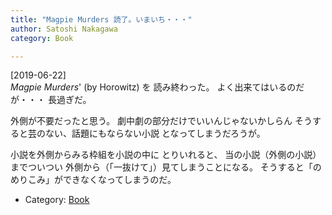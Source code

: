 ```yaml
---
title: "Magpie Murders 読了。いまいち・・・"
author: Satoshi Nakagawa
category: Book

---
```


[2019-06-22]  
 _Magpie Murders_' (by Horowitz) を
読み終わった。
よく出来てはいるのだが・・・
長過ぎだ。

 外側が不要だったと思う。
劇中劇の部分だけでいいんじゃないかしらん
そうすると芸のない、話題にもならない小説
となってしまうだろうが。

 小説を外側からみる枠組を小説の中に
とりいれると、
当の小説（外側の小説）までついつい
外側から（「一抜けて」）見てしまうことになる。
そうすると「のめりこみ」ができなくなってしまうのだ。

- Category: [Book](/categories.html#Book)

